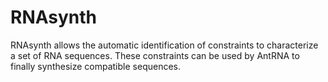 # RNAsynth
RNAsynth allows the automatic identification of constraints to characterize a set of RNA sequences. 
These constraints can be used by AntRNA to finally synthesize compatible sequences. 
